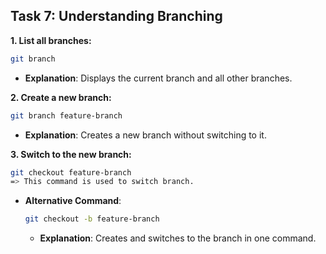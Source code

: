 ## **Task 7: Understanding Branching**

**1. List all branches:**  
   ```bash
   git branch
   ```
   - **Explanation**: Displays the current branch and all other branches.

**2. Create a new branch:**  
   ```bash
   git branch feature-branch
   ```
   - **Explanation**: Creates a new branch without switching to it.

**3. Switch to the new branch:**  
   ```bash
   git checkout feature-branch
   => This command is used to switch branch.
   ```
   - **Alternative Command**:  
     ```bash
     git checkout -b feature-branch
     ```
     - **Explanation**: Creates and switches to the branch in one command.
